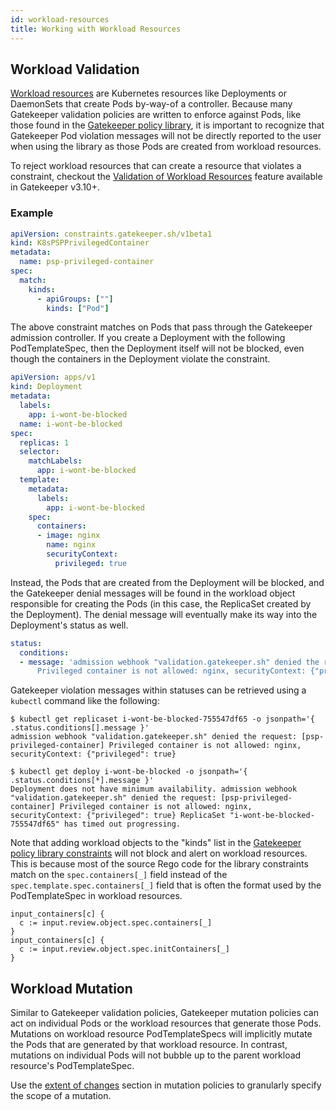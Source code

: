 ```yaml
---
id: workload-resources
title: Working with Workload Resources
---
```


## Workload Validation

[Workload resources](https://kubernetes.io/docs/concepts/workloads/) are Kubernetes resources like Deployments or DaemonSets that create Pods by-way-of a controller. Because many Gatekeeper validation policies are written to enforce against Pods, like those found in the [Gatekeeper policy library](https://www.github.com/open-policy-agent/gatekeeper-library), it is important to recognize that Gatekeeper Pod violation messages will not be directly reported to the user when using the library as those Pods are created from workload resources.

To reject workload resources that can create a resource that violates a constraint, checkout the [Validation of Workload Resources](expansion.md) feature available in Gatekeeper v3.10+.

### Example

```yaml
apiVersion: constraints.gatekeeper.sh/v1beta1
kind: K8sPSPPrivilegedContainer
metadata:
  name: psp-privileged-container
spec:
  match:
    kinds:
      - apiGroups: [""]
        kinds: ["Pod"]
```

The above constraint matches on Pods that pass through the Gatekeeper admission controller. If you create a Deployment with the following PodTemplateSpec, then the Deployment itself will not be blocked, even though the containers in the Deployment violate the constraint.

```yaml
apiVersion: apps/v1
kind: Deployment
metadata:
  labels:
    app: i-wont-be-blocked
  name: i-wont-be-blocked
spec:
  replicas: 1
  selector:
    matchLabels:
      app: i-wont-be-blocked
  template:
    metadata:
      labels:
        app: i-wont-be-blocked
    spec:
      containers:
      - image: nginx
        name: nginx
        securityContext:
          privileged: true
```

Instead, the Pods that are created from the Deployment will be blocked, and the Gatekeeper denial messages will be found in the workload object responsible for creating the Pods (in this case, the ReplicaSet created by the Deployment). The denial message will eventually make its way into the Deployment's status as well.

```yaml
status:
  conditions:
  - message: 'admission webhook "validation.gatekeeper.sh" denied the request: [psp-privileged-container]
      Privileged container is not allowed: nginx, securityContext: {"privileged":true}'
```

Gatekeeper violation messages within statuses can be retrieved using a `kubectl` command like the following:

```shell
$ kubectl get replicaset i-wont-be-blocked-755547df65 -o jsonpath='{ .status.conditions[].message }'
admission webhook "validation.gatekeeper.sh" denied the request: [psp-privileged-container] Privileged container is not allowed: nginx, securityContext: {"privileged": true}
```

```shell
$ kubectl get deploy i-wont-be-blocked -o jsonpath='{ .status.conditions[*].message }'
Deployment does not have minimum availability. admission webhook "validation.gatekeeper.sh" denied the request: [psp-privileged-container] Privileged container is not allowed: nginx, securityContext: {"privileged": true} ReplicaSet "i-wont-be-blocked-755547df65" has timed out progressing.
```

Note that adding workload objects to the "kinds" list in the [Gatekeeper policy library constraints](https://www.github.com/open-policy-agent/gatekeeper-library) will not block and alert on workload resources. This is because most of the source Rego code for the library constraints match on the `spec.containers[_]` field instead of the `spec.template.spec.containers[_]` field that is often the format used by the PodTemplateSpec in workload resources.

```
input_containers[c] { 
  c := input.review.object.spec.containers[_] 
} 
input_containers[c] { 
  c := input.review.object.spec.initContainers[_] 
} 
``` 

## Workload Mutation

Similar to Gatekeeper validation policies, Gatekeeper mutation policies can act on individual Pods or the workload resources that generate those Pods. Mutations on workload resource PodTemplateSpecs will implicitly mutate the Pods that are generated by that workload resource. In contrast, mutations on individual Pods will not bubble up to the parent workload resource's PodTemplateSpec.

Use the [extent of changes](mutation.md#extent-of-changes) section in mutation policies to granularly specify the scope of a mutation. 
